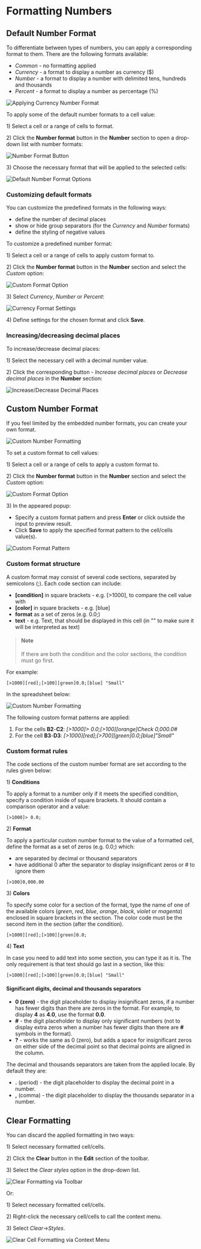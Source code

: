 # Formatting Numbers

## Default Number Format

To differentiate between types of numbers, you can apply a corresponding format to them. There are the following formats available:

* _Common_ - no formatting applied
* _Currency_ - a format to display a number as currency \($\)
* _Number_ - a format to display a number with delimited tens, hundreds and thousands
* _Percent_ - a format to display a number as percentage \(%\)

![Applying Currency Number Format](.gitbook/assets/currency_number_format.png)

To apply some of the default number formats to a cell value:

1\) Select a cell or a range of cells to format.

2\) Click the **Number format** button in the **Number** section to open a drop-down list with number formats:

![Number Format Button](.gitbook/assets/number_format_button.png)

3\) Choose the necessary format that will be applied to the selected cells:

![Default Number Format Options](.gitbook/assets/number_format_options.png)

### Customizing default formats

You can customize the predefined formats in the following ways:

* define the number of decimal places
* show or hide group separators \(for the _Currency_ and _Number_ formats\)
* define the styling of negative values

To customize a predefined number format:

1\) Select a cell or a range of cells to apply custom format to.

2\) Click the **Number format** button in the **Number** section and select the _Custom_ option:

![Custom Format Option](.gitbook/assets/custom_format_option.png)

3\) Select _Currency_, _Number_ or _Percent_:

![Currency Format Settings](.gitbook/assets/default_format_settings.png)

4\) Define settings for the chosen format and click **Save**.

### Increasing/decreasing decimal places

To increase/decrease decimal places:

1\) Select the necessary cell with a decimal number value.

2\) Click the corresponding button - _Increase decimal places_ or _Decrease decimal places_ in the **Number** section:

![Increase/Decrease Decimal Places](.gitbook/assets/inc_dec_decimals_btns.png)

## Custom Number Format

If you feel limited by the embedded number formats, you can create your own format.

![Custom Number Formatting](.gitbook/assets/custom_format_result.png)

To set a custom format to cell values:

1\) Select a cell or a range of cells to apply a custom format to.

2\) Click the **Number format** button in the **Number** section and select the _Custom_ option:

![Custom Format Option](.gitbook/assets/custom_format_option.png)

3\) In the appeared popup:

* Specify a custom format pattern and press **Enter** or click outside the input to preview result.
* Click **Save** to apply the specified format pattern to the cell/cells value\(s\).

![Custom Format Pattern](.gitbook/assets/custom_format_settings.png)

### Custom format structure

A custom format may consist of several code sections, separated by semicolons \(;\). Each code section can include:

* **\[condition\]** in square brackets - e.g. \[&gt;1000\], to compare the cell value with
* **\[color\]** in square brackets - e.g. \[blue\]
* **format** as a set of zeros \(e.g. 0.0;\)
* **text** - e.g. Text, that should be displayed in this cell \(in "" to make sure it will be interpreted as text\)

> #### Note
>
> If there are both the condition and the color sections, the condition must go first.

For example:

`[>1000][red];[>100][green]0.0;[blue] "Small"`

In the spreadsheet below:

![Custom Number Formatting](.gitbook/assets/custom_format_example.png)

The following custom format patterns are applied:

1. For the cells **B2**-**C2**: _\[&gt;1000\]&gt; 0.0;\[&gt;100\]\[orange\]Check 0,000.0\#_
2. For the cell **B3**-**D3**: _\[&gt;1000\]\[red\];\[&gt;700\]\[green\]0.0;\[blue\]"Small"_

### Custom format rules

The code sections of the custom number format are set according to the rules given below:

1\) **Conditions**

To apply a format to a number only if it meets the specified condition, specify a condition inside of square brackets. It should contain a comparison operator and a value:

`[>1000]> 0.0;`

2\) **Format**

To apply a particular custom number format to the value of a formatted cell, define the format as a set of zeros \(e.g. 0.0;\) which:

* are separated by decimal or thousand separators
* have additional 0 after the separator to display insignificant zeros or \# to ignore them

`[>100]0,000.00`

3\) **Colors**

To specify some color for a section of the format, type the name of one of the available colors \(_green_, _red_, _blue_, _orange_, _black_, _violet_ or _magenta_\) enclosed in square brackets in the section. The color code must be the second item in the section \(after the condition\).

`[>1000][red];[>100][green]0.0;`

4\) **Text**

In case you need to add text into some section, you can type it as it is. The only requirement is that text should go last in a section, like this:

`[>1000][red];[>100][green]0.0;[blue] "Small"`

#### Significant digits, decimal and thousands separators

* **0 \(zero\)** - the digit placeholder to display insignificant zeros, if a number has fewer digits than there are zeros in the format. For example, to display **4** as **4.0**, use the format **0.0**.
* **\#** - the digit placeholder to display only significant numbers \(not to display extra zeros when a number has fewer digits than there are **\#** symbols in the format\).
* **?** - works the same as 0 \(zero\), but adds a space for insignificant zeros on either side of the decimal point so that decimal points are aligned in the column.

The decimal and thousands separators are taken from the applied locale. By default they are:

* **.** \(period\) - the digit placeholder to display the decimal point in a number.
* **,** \(comma\) - the digit placeholder to display the thousands separator in a number.

## Clear Formatting

You can discard the applied formatting in two ways:

1\) Select necessary formatted cell/cells.

2\) Click the **Clear** button in the **Edit** section of the toolbar.

3\) Select the _Clear styles_ option in the drop-down list.

![Clear Formatting via Toolbar](.gitbook/assets/clear_formatting.png)

Or:

1\) Select necessary formatted cell/cells.

2\) Right-click the necessary cell/cells to call the context menu.

3\) Select _Clear_-&gt;_Styles_.

![Clear Cell Formatting via Context Menu](.gitbook/assets/clear_custom_number_format.png)

